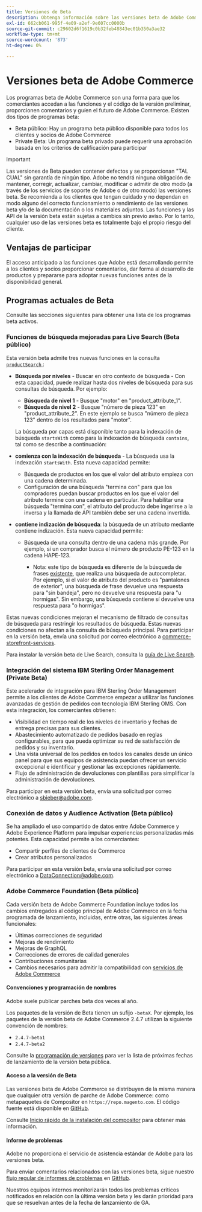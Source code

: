 ```yaml
---
title: Versiones de Beta
description: Obtenga información sobre las versiones beta de Adobe Commerce y cómo participar.
exl-id: 662cb061-995f-4e09-a2ef-9e607cc0000b
source-git-commit: c29602d6f1619c0b32feb48843ec01b350a3ae32
workflow-type: tm+mt
source-wordcount: '873'
ht-degree: 0%

---
```


# Versiones beta de Adobe Commerce

Los programas beta de Adobe Commerce son una forma para que los comerciantes accedan a las funciones y el código de la versión preliminar, proporcionen comentarios y guíen el futuro de Adobe Commerce. Existen dos tipos de programas beta:

- Beta público: Hay un programa beta público disponible para todos los clientes y socios de Adobe Commerce
- Private Beta: Un programa beta privado puede requerir una aprobación basada en los criterios de calificación para participar

>[!IMPORTANT]
>
>Las versiones de Beta pueden contener defectos y se proporcionan &quot;TAL CUAL&quot; sin garantía de ningún tipo. Adobe no tendrá ninguna obligación de mantener, corregir, actualizar, cambiar, modificar o admitir de otro modo (a través de los servicios de soporte de Adobe o de otro modo) las versiones beta. Se recomienda a los clientes que tengan cuidado y no dependan en modo alguno del correcto funcionamiento o rendimiento de las versiones beta y/o de la documentación o los materiales adjuntos. Las funciones y las API de la versión beta están sujetas a cambios sin previo aviso. Por lo tanto, cualquier uso de las versiones beta es totalmente bajo el propio riesgo del cliente.

## Ventajas de participar

El acceso anticipado a las funciones que Adobe está desarrollando permite a los clientes y socios proporcionar comentarios, dar forma al desarrollo de productos y prepararse para adoptar nuevas funciones antes de la disponibilidad general.

## Programas actuales de Beta

Consulte las secciones siguientes para obtener una lista de los programas beta activos.

### Funciones de búsqueda mejoradas para Live Search (Beta público)

Esta versión beta admite tres nuevas funciones en la consulta [`productSearch` ](https://developer.adobe.com/commerce/services/graphql/live-search/product-search/):

- **Búsqueda por niveles** - Buscar en otro contexto de búsqueda - Con esta capacidad, puede realizar hasta dos niveles de búsqueda para sus consultas de búsqueda. Por ejemplo:

   - **Búsqueda de nivel 1** - Busque &quot;motor&quot; en &quot;product_attribute_1&quot;.
   - **Búsqueda de nivel 2** - Busque &quot;número de pieza 123&quot; en &quot;product_attribute_2&quot;. En este ejemplo se busca &quot;número de pieza 123&quot; dentro de los resultados para &quot;motor&quot;.

  La búsqueda por capas está disponible tanto para la indexación de búsqueda `startsWith` como para la indexación de búsqueda `contains`, tal como se describe a continuación:

- **comienza con la indexación de búsqueda** - La búsqueda usa la indexación `startsWith`. Esta nueva capacidad permite:

   - Búsqueda de productos en los que el valor del atributo empieza con una cadena determinada.
   - Configuración de una búsqueda &quot;termina con&quot; para que los compradores puedan buscar productos en los que el valor del atributo termine con una cadena en particular. Para habilitar una búsqueda &quot;termina con&quot;, el atributo del producto debe ingerirse a la inversa y la llamada de API también debe ser una cadena invertida.

- **contiene indización de búsqueda**: la búsqueda de un atributo mediante contiene indización. Esta nueva capacidad permite:

   - Búsqueda de una consulta dentro de una cadena más grande. Por ejemplo, si un comprador busca el número de producto PE-123 en la cadena HAPE-123.

      - Nota: este tipo de búsqueda es diferente de la búsqueda de frases [existente](https://developer.adobe.com/commerce/services/graphql/live-search/product-search/#phrase), que realiza una búsqueda de autocompletar. Por ejemplo, si el valor de atributo del producto es &quot;pantalones de exterior&quot;, una búsqueda de frase devuelve una respuesta para &quot;sin bandeja&quot;, pero no devuelve una respuesta para &quot;u hormigas&quot;. Sin embargo, una búsqueda contiene sí devuelve una respuesta para &quot;o hormigas&quot;.

Estas nuevas condiciones mejoran el mecanismo de filtrado de consultas de búsqueda para restringir los resultados de búsqueda. Estas nuevas condiciones no afectan a la consulta de búsqueda principal. Para participar en la versión beta, envía una solicitud por correo electrónico a [commerce-storefront-services](mailto:commerce-storefront-services@adobe.com).

Para instalar la versión beta de Live Search, consulta la [guía de Live Search](https://experienceleague.adobe.com/en/docs/commerce-merchant-services/live-search/install#install-the-live-search-beta).

### Integración del sistema IBM Sterling Order Management (Private Beta)

Este acelerador de integración para IBM Sterling Order Management permite a los clientes de Adobe Commerce empezar a utilizar las funciones avanzadas de gestión de pedidos con tecnología IBM Sterling OMS. Con esta integración, los comerciantes obtienen:

- Visibilidad en tiempo real de los niveles de inventario y fechas de entrega precisas para sus clientes.
- Abastecimiento automatizado de pedidos basado en reglas configurables, para que pueda optimizar su red de satisfacción de pedidos y su inventario.
- Una vista universal de los pedidos en todos los canales desde un único panel para que sus equipos de asistencia puedan ofrecer un servicio excepcional e identificar y gestionar las excepciones rápidamente.
- Flujo de administración de devoluciones con plantillas para simplificar la administración de devoluciones.

Para participar en esta versión beta, envía una solicitud por correo electrónico a [sbieber@adobe.com](mailto:sbieber@adobe.com).

### Conexión de datos y Audience Activation (Beta público)

Se ha ampliado el uso compartido de datos entre Adobe Commerce y Adobe Experience Platform para impulsar experiencias personalizadas más potentes. Esta capacidad permite a los comerciantes:

- Compartir perfiles de clientes de Commerce
- Crear atributos personalizados

Para participar en esta versión beta, envía una solicitud por correo electrónico a [DataConnection@adobe.com](mailto:DataConnection@adobe.com).

### Adobe Commerce Foundation (Beta público)

Cada versión beta de Adobe Commerce Foundation incluye todos los cambios entregados al código principal de Adobe Commerce en la fecha programada de lanzamiento, incluidas, entre otras, las siguientes áreas funcionales:

- Últimas correcciones de seguridad
- Mejoras de rendimiento
- Mejoras de GraphQL
- Correcciones de errores de calidad generales
- Contribuciones comunitarias
- Cambios necesarios para admitir la compatibilidad con [servicios de Adobe Commerce](https://experienceleague.adobe.com/docs/commerce-merchant-services/user-guides/home.html)

#### Convenciones y programación de nombres

Adobe suele publicar parches beta dos veces al año.

Los paquetes de la versión de Beta tienen un sufijo `-betaX`. Por ejemplo, los paquetes de la versión beta de Adobe Commerce 2.4.7 utilizan la siguiente convención de nombres:

- `2.4.7-beta1`
- `2.4.7-beta2`

Consulte la [programación de versiones](schedule.md) para ver la lista de próximas fechas de lanzamiento de la versión beta pública.


#### Acceso a la versión de Beta

Las versiones beta de Adobe Commerce se distribuyen de la misma manera que cualquier otra versión de parche de Adobe Commerce: como metapaquetes de Compositor en `https://repo.magento.com`. El código fuente está disponible en [GitHub](https://github.com/magento/magento2).

Consulte [Inicio rápido de la instalación del compositor](../installation/composer.md) para obtener más información.

#### Informe de problemas

Adobe no proporciona el servicio de asistencia estándar de Adobe para las versiones beta.

Para enviar comentarios relacionados con las versiones beta, sigue nuestro [flujo regular de informes de problemas](https://developer.adobe.com/commerce/contributor/guides/code-contributions/) en [GitHub](https://github.com/magento/magento2).

Nuestros equipos internos monitorizarán todos los problemas críticos notificados en relación con la última versión beta y les darán prioridad para que se resuelvan antes de la fecha de lanzamiento de GA.
